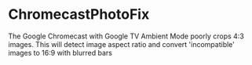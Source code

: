 # ChromecastPhotoFix
The Google Chromecast with Google TV Ambient Mode poorly crops 4:3 images. This will detect image aspect ratio and convert 'incompatible' images to 16:9 with blurred bars
